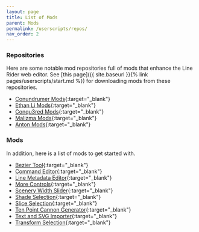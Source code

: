 ```yaml
---
layout: page
title: List of Mods
parent: Mods
permalink: /userscripts/repos/
nav_order: 2
---
```


### Repositories
Here are some notable mod repositories full of mods that enhance the Line Rider web editor. See [this page]({{ site.baseurl }}{% link pages/userscripts/start.md %}) for downloading mods from these repositories.

- [Conundrumer Mods](https://github.com/EmergentStudios/linerider-userscript-mods){:target="_blank"}
- [Ethan Li Mods](https://github.com/ethanjli/linerider-userscript-mods){:target="_blank"}
- [Conqu3red Mods](https://github.com/Conqu3red/linerider-userscript-mods){:target="_blank"}
- [Malizma Mods](https://github.com/Malizma333/linerider-userscript-mods){:target="_blank"}
- [Anton Mods](https://github.com/ntnon/linerider-userscript-mods){:target="_blank"}

### Mods

In addition, here is a list of mods to get started with.

- [Bezier Tool](https://github.com/Malizma333/linerider-userscript-mods/raw/refs/heads/master/mods/line-rider-bezier-tool.user.js){:target="_blank"}
- [Command Editor](https://github.com/Malizma333/linerider-userscript-mods/raw/refs/heads/master/mods/line-rider-command-editor.user.js){:target="_blank"}
- [Line Metadata Editor](https://github.com/ethanjli/linerider-userscript-mods/raw/refs/heads/master/selection-metadata.user.js){:target="_blank"}
- [More Controls](https://github.com/Malizma333/linerider-userscript-mods/raw/refs/heads/master/mods/line-rider-more-controls-mod.user.js){:target="_blank"}
- [Scenery Width Slider](https://github.com/Malizma333/linerider-userscript-mods/raw/refs/heads/master/mods/line-rider-scenery-width-fix.user.js){:target="_blank"}
- [Shade Selection](https://github.com/Malizma333/linerider-userscript-mods/raw/refs/heads/master/mods/line-rider-selection-shader-mod.user.js){:target="_blank"}
- [Slice Selection](https://github.com/Malizma333/linerider-userscript-mods/raw/refs/heads/master/mods/line-rider-selection-slice-mod.user.js){:target="_blank"}
- [Ten Point Cannon Generator](https://github.com/Malizma333/linerider-userscript-mods/raw/refs/heads/master/mods/line-rider-tenpc-generator-mod.user.js){:target="_blank"}
- [Text and SVG Importer](https://github.com/Conqu3red/linerider-userscript-mods/raw/refs/heads/master/mods/svg-mod.user.js){:target="_blank"}
- [Transform Selection](https://github.com/Malizma333/linerider-userscript-mods/raw/refs/heads/master/mods/line-rider-selection-transform.user.js){:target="_blank"}
